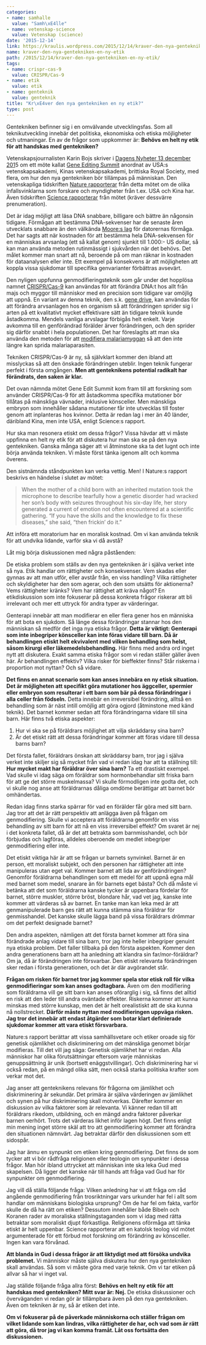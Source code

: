```yaml
---
categories:
- name: samhalle
  value: "Samh\xE4lle"
- name: vetenskap-science
  value: Vetenskap (science)
date: '2015-12-14'
link: https://kraulis.wordpress.com/2015/12/14/kraver-den-nya-gentekniken-en-ny-etik/
name: kraver-den-nya-gentekniken-en-ny-etik
path: /2015/12/14/kraver-den-nya-gentekniken-en-ny-etik/
tags:
- name: crispr-cas-9
  value: CRISPR/Cas-9
- name: etik
  value: etik
- name: genteknik
  value: genteknik
title: "Kr\xE4ver den nya gentekniken en ny etik?"
type: post
---
```

Gentekniken befinner sig i en omvälvande utvecklingsfas. Som all teknikutveckling innebär det politiska, ekonomiska och etiska möjligheter och utmaningar. En av de frågor som uppkommer är: **Behövs en helt ny etik för att handskas med gentekniken?**

Vetenskapsjournalisten Karin Bojs skriver i [Dagens Nyheter 13 december 201](http://www.dn.se/nyheter/vetenskap/karin-bojs-vi-maste-prata-om-nasta-nobelpris/)5 om ett möte kallat [Gene Editing Summit](http://www.nationalacademies.org/gene-editing/Gene-Edit-Summit/index.htm) anordnat av USA:s vetenskapsakademi, Kinas vetenskapsakademi, brittiska Royal Society, med flera, om hur den nya gentekniken bör tillämpas på människan. Den vetenskapliga tidskriften [Nature rapporterar](http://www.nature.com/news/global-summit-reveals-divergent-views-on-human-gene-editing-1.18971) från detta mötet om de olika infallsvinklarna som forskare och myndigheter från t.ex. USA och Kina har. Även tidskriften [Science rapporterar](http://www.sciencemag.org/content/350/6266/1299.full) från mötet (kräver dessvärre prenumeration).



Det är idag möjligt att läsa DNA snabbare, billigare och bättre än någonsin tidigare. Förmågan att bestämma DNA-sekvenser har de senaste åren utvecklats snabbare än den välkända [Moore:s lag](https://en.wikipedia.org/wiki/Moore%27s_law) för datorernas förmåga. Det har sagts att när kostnaden för att bestämma hela DNA-sekvensen för en människas arvsanlag (ett så kallat genom) sjunkit till 1.000:- US dollar, så kan man använda metoden rutinmässigt i sjukvården när det behövs. Det målet kommer man snart att nå, beroende på om man räknar in kostnaden för dataanalysen eller inte. Ett exempel på konsekvens är att möjligheten att koppla vissa sjukdomar till specifika genvarianter förbättras avsevärt.

Den nyligen uppfunna genmodifieringsteknik som går under det hopplösa namnet [CRISPR/Cas-9](https://en.wikipedia.org/wiki/CRISPR) kan användas för att förändra DNA:t hos allt från majs och myggor till människor med en precision som tidigare var omöjlig att uppnå. En variant av denna teknik, den s.k. [gene drive](https://en.wikipedia.org/wiki/Gene_drive), kan användas för att förändra arvsanlagen hos en organism så att förändringen sprider sig i arten på ett kvalitativt mycket effektivare sätt än tidigare teknik kunde åstadkomma. Mendels vanliga arvslagar förbigås helt enkelt. Varje avkomma till en genförändrad förälder ärver förändringen, och den sprider sig därför snabbt i hela populationen. Det har föreslagits att man ska använda den metoden för att [modifiera malariamyggan](http://www.nature.com/news/gene-drive-mosquitoes-engineered-to-fight-malaria-1.18858) så att den inte längre kan sprida malariaparasiten.

Tekniken CRISPR/Cas-9 är ny, så självklart kommer den ibland att misslyckas så att den önskade förändringen uteblir. Ingen teknik fungerar perfekt i första omgången. **Men att genteknikens potential radikalt har förändrats, den saken är klar.**

Det ovan nämnda mötet Gene Edit Summit kom fram till att forskning som använder CRISPR/Cas-9 för att åstadkomma specifika mutationer bör tillåtas på mänskliga vävnader, inklusive könsceller. Men mänskliga embryon som innehåller sådana mutationer får inte utvecklas till foster genom att inplanteras hos kvinnor. Detta är redan lag i mer än 40 länder, däribland Kina, men inte USA, enligt Science:s rapport.

Hur ska man resonera etiskt om dessa frågor? Vissa hävdar att vi måste uppfinna en helt ny etik för att diskutera hur man ska se på den nya gentekniken. Ganska många säger att vi åtminstone ska ta det lugnt och inte börja använda tekniken. Vi måste först tänka igenom allt och komma överens.

Den sistnämnda ståndpunkten kan verka vettig. Men! I Nature:s rapport beskrivs en händelse i slutet av mötet:

> When the mother of a child born with an inherited mutation took the microphone to describe tearfully how a genetic disorder had wracked her son’s body with seizures throughout his six-day life, her story generated a current of emotion not often encountered at a scientific gathering. “If you have the skills and the knowledge to fix these diseases,” she said, “then frickin’ do it.”

Att införa ett moratorium har en moralisk kostnad. Om vi kan använda teknik för att undvika lidande, varför ska vi då avstå?

Låt mig börja diskussionen med några påståenden:

De etiska problem som ställs av den nya gentekniken är i själva verket inte så nya. Etik handlar om rättigheter och konsekvenser. Vem skadas eller gynnas av att man utför, eller avstår från, en viss handling? Vilka rättigheter och skyldigheter har den som agerar, och den som utsätts för aktionerna? Vems rättigheter kränks? Vem har rättighet att kräva något? En etikdiskussion som inte fokuserar på dessa konkreta frågor riskerar att bli irrelevant och mer ett uttryck för andra typer av värderingar.

Genterapi innebär att man modifierar en eller flera gener hos en människa för att bota en sjukdom. Så länge dessa förändringar stannar hos den människan så medför det inga nya etiska frågor. **Detta är viktigt: Genterapi som inte inbegriper könsceller kan inte föras vidare till barn. Då är behandlingen etiskt helt ekvivalent med vilken behandling som helst, såsom kirurgi eller läkemedelsbehandling.** Här finns med andra ord inget nytt att diskutera. Exakt samma etiska frågor som vi redan ställer gäller även här. Är behandlingen effektiv? Vilka risker för bieffekter finns? Står riskerna i proportion mot nyttan? Och så vidare.

**Det finns en annat scenario som kan anses innebära en ny etisk situation. Det är möjligheten att specifikt göra mutationer hos äggceller, spermier eller embryon som resulterar i ett barn som bär på dessa förändringar i alla celler från födseln.** Detta innebär en irreversibel förändring, alltså en behandling som är näst intill omöjlig att göra ogjord (åtminstone med känd teknik). Det barnet kommer sedan att föra förändringarna vidare till sina barn. Här finns två etiska aspekter:

1. Hur vi ska se på föräldrars möjlighet att vilja skräddarsy sina barn?
2. Är det etiskt rätt att dessa förändringar kommer att föras vidare till dessa barns barn?

Det första fallet, föräldrars önskan att skräddarsy barn, tror jag i själva verket inte skiljer sig så mycket från vad vi redan idag har att ta ställning till: **Hur mycket makt har föräldrar över sina barn?** Ta ett drastiskt exempel. Vad skulle vi idag säga om föräldrar som hormonbehandlar sitt friska barn för att ge det större muskelmassa? Vi skulle förmodligen inte godta det, och vi skulle nog anse att föräldrarnas dåliga omdöme berättigar att barnet bör omhändertas.

Redan idag finns starka spärrar för vad en förälder får göra med sitt barn. Jag tror att det är rätt perspektiv att anlägga även på frågan om genmodifiering. Skulle vi acceptera att föräldrarna genomför en viss behandling av sitt barn för att nå en viss irreversibel effekt? Om svaret är nej i det konkreta fallet, då är det att betrakta som barnmisshandel, och bör förbjudas och lagföras, alldeles oberoende om medlet inbegriper genmodifiering eller inte.

Det etiskt viktiga här är att se frågan ur barnets synvinkel. Barnet är en person, ett moraliskt subjekt, och den personen har rättigheter att inte manipuleras utan eget val. Kommer barnet att lida av genförändringen? Genomför föräldrarna behandlingen som ett medel för att uppnå egna mål med barnet som medel, snarare än för barnets eget bästa? Och då måste vi betänka att det som föräldrarna kanske tycker är uppenbara fördelar för barnet, större muskler, större bröst, blondare hår, vad vet jag, kanske inte kommer att värderas så av barnet. En tanke man kan leka med är att genmanipulerade barn ges rätt att kunna stämma sina föräldrar för genmisshandel. Det kanske skulle lägga band på vissa föräldrars drömmar om det perfekt designade barnet?

Den andra aspekten, nämligen att det första barnet kommer att föra sina förändrade anlag vidare till sina barn, tror jag inte heller inbegriper genuint nya etiska problem. Det faller tillbaka på den första aspekten. Kommer den andra generationens barn att ha anledning att klandra sin far/mor-föräldrar? Om ja, då är förändringen inte försvarbar. Den etiskt relevanta förändringen sker redan i första generationen, och det är där avgörandet står.

**Frågan om risken för barnet tror jag kommer spela stor etisk roll för vilka genmodifieringar som kan anses godtagbara.** Även om den modifiering som föräldrarna vill ge sitt barn kan anses oförarglig i sig, så finns det alltid en risk att den leder till andra oväntade effekter. Riskerna kommer att kunna minskas med större kunskap, men det är helt orealistiskt att de ska kunna nå nollstrecket. **Därför måste nyttan med modifieringen uppväga risken. Jag tror det innebär att endast åtgärder som botar klart definierade sjukdomar kommer att vara etiskt försvarbara.**

Nature:s rapport berättar att vissa samhällsvetare och etiker oroade sig för genetisk ojämlikhet och diskriminering om det mänskliga genomet börjar modifieras. Till det vill jag säga: Genetisk ojämlikhet har vi redan. Alla människor har olika förutsättningar eftersom varje människas genuppsättning är unik (bortsett enäggstvillingar). Och diskriminering har vi också redan, på en mängd olika sätt, men också starka politiska krafter som verkar mot det.

Jag anser att genteknikens relevans för frågorna om jämlikhet och diskriminering är sekundär. Det primära är själva värderingen av jämlikhet och synen på hur diskriminering skall motverkas. Därefter kommer en diskussion av vilka faktorer som är relevanta. Vi känner redan till att föräldrars rikedom, utbildning, och en mängd andra faktorer påverkar barnen oerhört. Trots det värderas likhet inför lagen högt. Det finns enligt min mening inget större skäl att tro att genmodifiering kommer att förändra den situationen nämnvärt. Jag betraktar därför den diskussionen som ett sidospår.

Jag har ännu en synpunkt om etiken kring genmodifiering. Det finns de som tycker att vi bör rådfråga religionen eller teologin om synpunkter i dessa frågor. Man hör ibland uttrycket att människan inte ska leka Gud med skapelsen. Då ligger det kanske när till hands att fråga vad Gud har för synpunkter om genmodifiering.

Jag vill då ställa följande fråga: Vilken anledning har vi att fråga om råd angående genmodifiering från trosriktningar vars urkunder har fel i allt som handlar om människans biologiska ursprung? Om de har fel om fakta, varför skulle de då ha rätt om etiken? Dessutom innehåller både Bibeln och Koranen rader av moraliska ställningstaganden som vi idag med rätta betraktar som moraliskt djupt förkastliga. Religionens oförmåga att tänka etiskt är helt uppenbar. Science rapporterar att en katolsk teolog vid mötet argumenterade för ett förbud mot forskning om förändring av könsceller. Ingen kan vara förvånad.

**Att blanda in Gud i dessa frågor är att liktydigt med att försöka undvika problemet.** Vi människor måste själva diskutera hur den nya gentekniken skall användas. Så som vi måste göra med varje teknik. Om vi tar etiken på allvar så har vi inget val.

Jag ställde följande fråga allra först:  **Behövs en helt ny etik för att handskas med gentekniken?  Mitt svar är: Nej.** De etiska diskussioner och överväganden vi redan gör är tillämpbara även på den nya gentekniken. Även om tekniken är ny, så är etiken det inte.

**Om vi fokuserar på de påverkade människorna och ställer frågan om vilket lidande som kan lindras, vilka rättigheter de har, och vad som är rätt att göra, då tror jag vi kan komma framåt. Låt oss fortsätta den diskussionen.**

